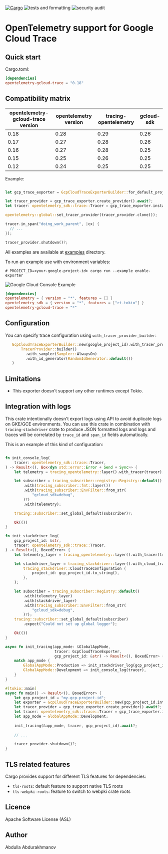 [![Cargo](https://img.shields.io/crates/v/opentelemetry-gcloud-trace.svg)](https://crates.io/crates/opentelemetry-gcloud-trace)
![tests and formatting](https://github.com/abdolence/opentelemetry-gcloud-trace-rs/workflows/tests%20&amp;%20formatting/badge.svg)
![security audit](https://github.com/abdolence/opentelemetry-gcloud-trace-rs/workflows/security%20audit/badge.svg)

# OpenTelemetry support for Google Cloud Trace

## Quick start

Cargo.toml:
```toml
[dependencies]
opentelemetry-gcloud-trace = "0.18"
```

## Compatibility matrix

| opentelemetry-gcloud-trace version | opentelemetry version | tracing-opentelemetry | gcloud-sdk |
|------------------------------------|-----------------------|-----------------------|------------|
| 0.18                               | 0.28                  | 0.29                  | 0.26       |
| 0.17                               | 0.27                  | 0.28                  | 0.26       |
| 0.16                               | 0.27                  | 0.28                  | 0.25       |
| 0.15                               | 0.25                  | 0.26                  | 0.25       |
| 0.12                               | 0.24                  | 0.25                  | 0.25       |

Example:

```rust

let gcp_trace_exporter = GcpCloudTraceExporterBuilder::for_default_project_id().await?; // or GcpCloudTraceExporterBuilder::new(config_env_var("PROJECT_ID")?)

let tracer_provider = gcp_trace_exporter.create_provider().await?;
let tracer: opentelemetry_sdk::trace::Tracer = gcp_trace_exporter.install(&tracer_provider).await?;

opentelemetry::global::set_tracer_provider(tracer_provider.clone());

tracer.in_span("doing_work_parent", |cx| {
  // ...
});

tracer_provider.shutdown()?;


```

All examples are available at [examples](examples) directory.

To run an example use with environment variables:
```
# PROJECT_ID=<your-google-project-id> cargo run --example enable-exporter
```

![Google Cloud Console Example](docs/img/gcloud-example.png)


```toml
[dependencies]
opentelemetry = { version = "*", features = [] }
opentelemetry_sdk = { version = "*", features = ["rt-tokio"] }
opentelemetry-gcloud-trace = "*"
```


## Configuration

You can specify trace configuration using `with_tracer_provider_builder`:

```rust
   GcpCloudTraceExporterBuilder::new(google_project_id).with_tracer_provider_builder(
       TracerProvider::builder()
         .with_sampler(Sampler::AlwaysOn)
         .with_id_generator(RandomIdGenerator::default())
   )
```

## Limitations
- This exporter doesn't support any other runtimes except Tokio.

## Integration with logs
This crate intentionally doesn't export logs using API to avoid duplicate logs on GKE/GCE environments. 
You can use this crate in combination with `tracing-stackdriver` crate to produce 
JSON formatted logs and logs and traces will be correlated by `trace_id` and `span_id` 
fields automatically. 
 
This is an example of this kind of configuration:
```rust

fn init_console_log(
    tracer: opentelemetry_sdk::trace::Tracer,
) -> Result<(), Box<dyn std::error::Error + Send + Sync>> {
    let telemetry = tracing_opentelemetry::layer().with_tracer(tracer);

    let subscriber = tracing_subscriber::registry::Registry::default()
        .with(tracing_subscriber::fmt::layer())
        .with(tracing_subscriber::EnvFilter::from_str(
            "gcloud_sdk=debug",
        )?)
        .with(telemetry);

    tracing::subscriber::set_global_default(subscriber)?;

    Ok(())
}

fn init_stackdriver_log(
    gcp_project_id: &str,
    tracer: opentelemetry_sdk::trace::Tracer,
) -> Result<(), BoxedError> {
    let telemetry_layer = tracing_opentelemetry::layer().with_tracer(tracer);

    let stackdriver_layer = tracing_stackdriver::layer().with_cloud_trace(
        tracing_stackdriver::CloudTraceConfiguration {
            project_id: gcp_project_id.to_string(),
        },
    );

    let subscriber = tracing_subscriber::Registry::default()
        .with(telemetry_layer)
        .with(stackdriver_layer)
        .with(tracing_subscriber::EnvFilter::from_str(
            "gcloud_sdk=debug",
        )?);
    tracing::subscriber::set_global_default(subscriber)
        .expect("Could not set up global logger");

    Ok(())
}

async fn init_tracing(app_mode: &GlobalAppMode,
                      tracer: GcpCloudTraceExporter,
                      gcp_project_id: &str) -> Result<(), BoxedError> {
    match app_mode {
        GlobalAppMode::Production => init_stackdriver_log(gcp_project_id, tracer),
        GlobalAppMode::Development => init_console_log(tracer),
    }
}

#[tokio::main]
async fn main() -> Result<(), BoxedError> {
    let gcp_project_id = "my-gcp-project-id";
    let exporter = GcpCloudTraceExporterBuilder::new(gcp_project_id.into());
    let tracer_provider = gcp_trace_exporter.create_provider().await?;
    let tracer: opentelemetry_sdk::trace::Tracer = gcp_trace_exporter.install(&tracer_provider).await?;
    let app_mode = GlobalAppMode::Development;
    
    init_tracing(&app_mode, tracer, gcp_project_id).await?;
    
    // ...

    tracer_provider.shutdown()?;
}


```

## TLS related features
Cargo provides support for different TLS features for dependencies:
- `tls-roots`: default feature to support native TLS roots
- `tls-webpki-roots`: feature to switch to webpki crate roots

## Licence
Apache Software License (ASL)

## Author
Abdulla Abdurakhmanov
